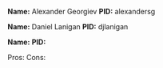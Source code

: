 **Name:** Alexander Georgiev **PID:** alexandersg

**Name:** Daniel Lanigan **PID:** djlanigan

**Name:**  **PID:**

Pros:
Cons:

